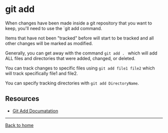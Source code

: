 # git add

When changes have been made inside a git repository that you want to keep, you'll need to use the `git add command.

Items that have not been "tracked" before will start to be tracked and all other changes will be marked as modified.

Generally, you can get away with the command `git add . ` which will add ALL files and directories that were added, changed, or deleted.

You can track changes to specific files using `git add file1 file2` which will track specifically file1 and file2.

You can specify tracking directories with `git add DirectoryName`.

## Resources 

- [Git Add Documatation](https://git-scm.com/docs/git-add)

---

[Back to home](../README.md)
